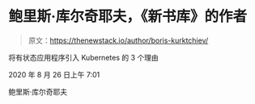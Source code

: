 # 鲍里斯·库尔奇耶夫，《新书库》的作者

> 原文：<https://thenewstack.io/author/boris-kurktchiev/>

将有状态应用程序引入 Kubernetes 的 3 个理由

2020 年 8 月 26 日上午 7:01

鲍里斯·库尔奇耶夫